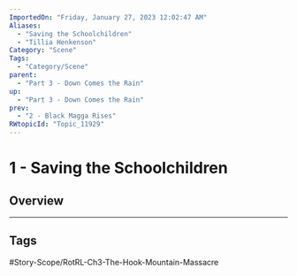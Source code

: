 ```yaml
---
ImportedOn: "Friday, January 27, 2023 12:02:47 AM"
Aliases:
  - "Saving the Schoolchildren"
  - "Tillia Henkenson"
Category: "Scene"
Tags:
  - "Category/Scene"
parent:
  - "Part 3 - Down Comes the Rain"
up:
  - "Part 3 - Down Comes the Rain"
prev:
  - "2 - Black Magga Rises"
RWtopicId: "Topic_11929"
---
```

# 1 - Saving the Schoolchildren
## Overview

---
## Tags
#Story-Scope/RotRL-Ch3-The-Hook-Mountain-Massacre


